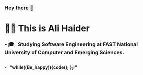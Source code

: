 ### Hey there 👋

<h1> 💁‍♂️ This is Ali Haider </h1>

<h3>- 🎓 &nbsp; Studying Software Engineering at FAST National University of Computer and Emerging Sciences.<h2>
<h4>- &nbsp; "while((Be_happy)){code(); };!"<h4>

